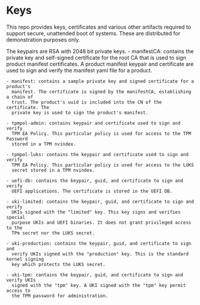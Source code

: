 # Keys

This repo provides keys, certificates and various other artifacts required to support
secure, unattended boot of systems.  These are distributed for demonstration
purposes only.

The keypairs are RSA with 2048 bit private keys.
    - manifestCA: contains the private key and self-signed certificate for the root CA
      that is used to sign product manifest certificates. A product manifest keypair and
      certificate are used to sign and verify the manifest yaml file for a product.

    - manifest: contains a sample private key and signed certificate for a product's
      manifest. The certificate is signed by the manifestCA, establishing a chain of
      trust. The product's uuid is included into the CN of the certificate. The
      private key is used to sign the product's manifest.

    - tpmpol-admin: contains keypair and certificate used to sign and verify
      TPM EA Policy. This particular policy is used for access to the TPM Password
      stored in a TPM nvindex.

    - tpmpol-luks: contains the keypair and certificate used to sign and verify
      TPM EA Policy. This particular policy is used for access to the LUKS
      secret stored in a TPM nvindex.

    - uefi-db: contains the keypair, guid, and certificate to sign and verify
      UEFI applications. The certificate is stored in the UEFI DB.

    - uki-limited: contains the keypair, guid, and certificate to sign and verify
      UKIs signed with the "limited" key. This key signs and verifies special
      purpose UKIs and UEFI binaries. It does not grant privileged access to the
      TPm secret nor the LUKS secret.

    - uki-production: contains the keypair, guid, and certificate to sign and
      verify UKIs signed with the "production" key. This is the standard kernel signing
      key which protects the LUKS secret.

    - uki-tpm: contains the keypair, guid, and certificate to sign and verify UKIs
      signed with the "tpm" key. A UKI signed with the "tpm" key permit access to
      the TPM password for administration.
